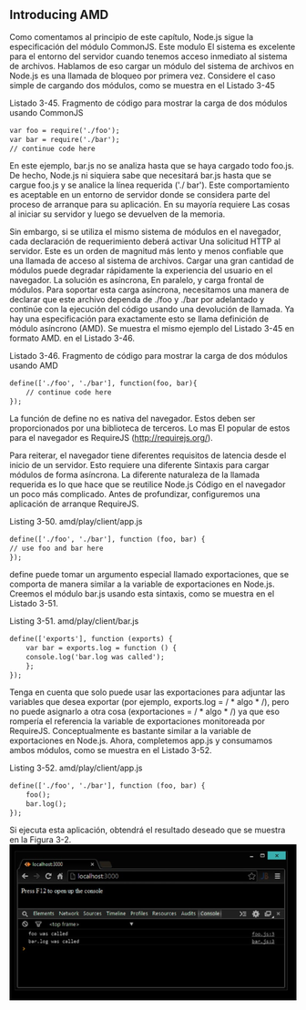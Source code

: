 ## Introducing AMD

Como comentamos al principio de este capítulo, Node.js sigue la especificación del módulo CommonJS. Este modulo
El sistema es excelente para el entorno del servidor cuando tenemos acceso inmediato al sistema de archivos. Hablamos de eso
cargar un módulo del sistema de archivos en Node.js es una llamada de bloqueo por primera vez. Considere el caso simple de
cargando dos módulos, como se muestra en el Listado 3-45

Listado 3-45. Fragmento de código para mostrar la carga de dos módulos usando CommonJS

```
var foo = require('./foo');
var bar = require('./bar');
// continue code here
```

En este ejemplo, bar.js no se analiza hasta que se haya cargado todo foo.js. De hecho, Node.js ni siquiera sabe que
necesitará bar.js hasta que se cargue foo.js y se analice la línea requerida ('./ bar'). Este comportamiento es aceptable en
un entorno de servidor donde se considera parte del proceso de arranque para su aplicación. En su mayoría requiere
Las cosas al iniciar su servidor y luego se devuelven de la memoria.

Sin embargo, si se utiliza el mismo sistema de módulos en el navegador, cada declaración de requerimiento deberá activar
Una solicitud HTTP al servidor. Este es un orden de magnitud más lento y 
menos confiable que una llamada de acceso al sistema de archivos.
Cargar una gran cantidad de módulos puede degradar rápidamente 
la experiencia del usuario en el navegador. La solución es asíncrona,
En paralelo, y carga frontal de módulos. Para soportar esta carga asíncrona, 
necesitamos una manera de declarar que este archivo
dependa de ./foo y ./bar por adelantado y continúe con la ejecución del código usando una devolución de llamada. 
Ya hay una especificación
para exactamente esto se llama definición de módulo asíncrono (AMD). Se muestra el mismo ejemplo del Listado 3-45 en formato AMD.
en el Listado 3-46.

Listado 3-46. Fragmento de código para mostrar la carga de dos módulos usando AMD

```
define(['./foo', './bar'], function(foo, bar){
    // continue code here
});
```

La función de define no es nativa del navegador. Estos deben ser proporcionados por una biblioteca de terceros. Lo mas
El popular de estos para el navegador es RequireJS (http://requirejs.org/).

Para reiterar, el navegador tiene diferentes requisitos de latencia desde el inicio de un servidor. Esto requiere una diferente
Sintaxis para cargar módulos de forma asíncrona. La diferente naturaleza de la 
llamada requerida es lo que hace que se reutilice Node.js
Código en el navegador un poco más complicado. Antes de profundizar, configuremos una aplicación de arranque RequireJS.

Listing 3-50. amd/play/client/app.js
```
define(['./foo', './bar'], function (foo, bar) {
// use foo and bar here
});
```



define puede tomar un argumento especial llamado exportaciones, que se comporta 
de manera similar a la variable de exportaciones en Node.js.
Creemos el módulo bar.js usando esta sintaxis, como se muestra en el Listado 3-51.

Listing 3-51. amd/play/client/bar.js

```
define(['exports'], function (exports) {
    var bar = exports.log = function () {
    console.log('bar.log was called');
    };
});
```

Tenga en cuenta que solo puede usar las exportaciones para adjuntar las 
variables que desea exportar (por ejemplo, exports.log =
/ * algo * /), pero no puede asignarlo a otra cosa (exportaciones = / * algo * /) ya que eso rompería el
referencia la variable de exportaciones monitoreada por RequireJS. 
Conceptualmente es bastante similar a la variable de exportaciones en
Node.js. Ahora, completemos app.js y consumamos ambos módulos, como se muestra en el Listado 3-52.

Listing 3-52. amd/play/client/app.js

```
define(['./foo', './bar'], function (foo, bar) {
    foo();
    bar.log();
});
```

Si ejecuta esta aplicación, obtendrá el resultado deseado que se muestra en la Figura 3-2.
![result](result.png)








